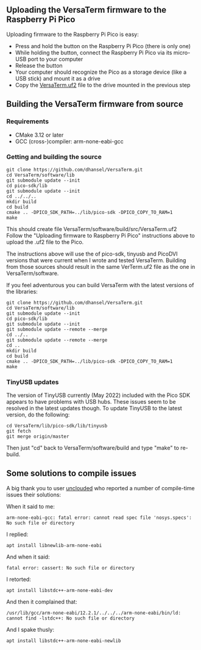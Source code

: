 ## Uploading the VersaTerm firmware to the Raspberry Pi Pico

Uploading firmware to the Raspberry Pi Pico is easy:
- Press and hold the button on the Raspberry Pi Pico (there is only one) 
- While holding the button, connect the Raspberry Pi Pico via its micro-USB port to your computer
- Release the button
- Your computer should recognize the Pico as a storage device (like a USB stick) and mount it as a drive
- Copy the [VersaTerm.uf2](software/VersaTerm.uf2) file to the drive mounted in the previous step

## Building the VersaTerm firmware from source

### Requirements
- CMake 3.12 or later
- GCC (cross-)compiler: arm-none-eabi-gcc

### Getting and building the source

```
git clone https://github.com/dhansel/VersaTerm.git
cd VersaTerm/software/lib
git submodule update --init
cd pico-sdk/lib
git submodule update --init
cd ../../..
mkdir build
cd build
cmake .. -DPICO_SDK_PATH=../lib/pico-sdk -DPICO_COPY_TO_RAM=1
make
```

This should create file VersaTerm/software/build/src/VersaTerm.uf2<br>
Follow the "Uploading firmware to Raspberry Pi Pico" instructions above to upload the .uf2 file to the Pico.

The instructions above will use the of pico-sdk, tinyusb and PicoDVI versions that were
current when I wrote and tested VersaTerm. Building from those sources should result in
the same VerTerm.uf2 file as the one in VersaTerm/software.

If you feel adventurous you can build VersaTerm with the latest versions of the libraries:
```
git clone https://github.com/dhansel/VersaTerm.git
cd VersaTerm/software/lib
git submodule update --init
cd pico-sdk/lib
git submodule update --init
git submodule update --remote --merge
cd ../..
git submodule update --remote --merge
cd ..
mkdir build
cd build
cmake .. -DPICO_SDK_PATH=../lib/pico-sdk -DPICO_COPY_TO_RAM=1
make
```

### TinyUSB updates

The version of TinyUSB currently (May 2022) included with the Pico SDK appears to have problems 
with USB hubs. These issues seem to be resolved in the latest updates though.
To update TinyUSB to the latest version, do the following:
```
cd VersaTerm/lib/pico-sdk/lib/tinyusb
git fetch
git merge origin/master
```
Then just "cd" back to VersaTerm/software/build and type "make" to re-build.

## Some solutions to compile issues

A big thank you to user [unclouded](https://github.com/un-clouded) who reported a number of compile-time 
issues their solutions:

When it said to me:

    arm-none-eabi-gcc: fatal error: cannot read spec file 'nosys.specs': No such file or directory

I replied:

    apt install libnewlib-arm-none-eabi

And when it said:

    fatal error: cassert: No such file or directory

I retorted:

    apt install libstdc++-arm-none-eabi-dev

And then it complained that:

    /usr/lib/gcc/arm-none-eabi/12.2.1/../../../arm-none-eabi/bin/ld: cannot find -lstdc++: No such file or directory

And I spake thusly:

    apt install libstdc++-arm-none-eabi-newlib
